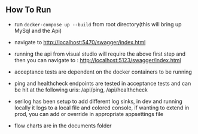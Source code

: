 


## How To Run
- run `docker-compose up --build` from root directory(this will bring up MySql and the Api)
- navigate to [http://localhost:5470/swagger/index.html](http://localhost:5470/swagger/index.html)
- running the api from visual studio will require the above first step and then you can navigate to : [http://localhost:5123/swagger/index.html](http://localhost:5123/swagger/index.html)

- acceptance tests are dependent on the docker containers to be running

- ping and healthcheck endpoints are tested in acceptance tests and can be hit at the following uris: /api/ping, /api/healthcheck

- serilog has been setup to add different log sinks, in dev and running locally it logs to a local file and colored console, if wanting to extend in prod, you can add or override in appropriate appsettings file

- flow charts are in the documents folder